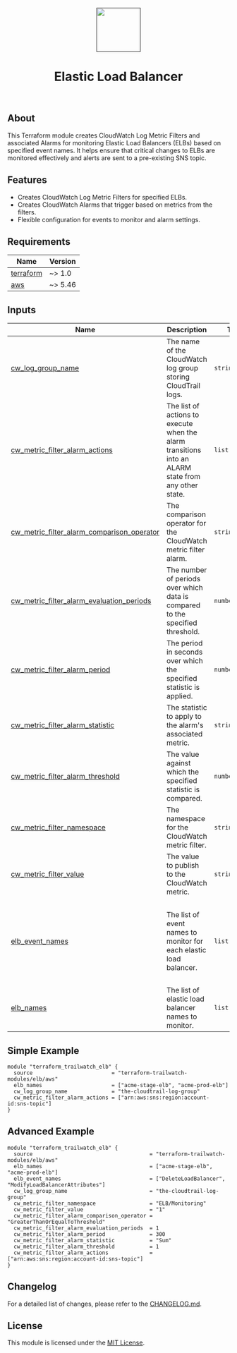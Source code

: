 <p align="center">
  <a href="" title=""><img src="https://raw.githubusercontent.com/terraform-trailwatch-modules/art/refs/heads/main/logo.jpg" height="100" alt=""></a>
</p>

<h1 align="center">Elastic Load Balancer</h1>

<p align="center">
  <a href="https://github.com/terraform-trailwatch-modules/terraform-trailwatch-elb/releases" title="Releases"><img src="https://img.shields.io/badge/Release-1.0.0-1d1d1d?style=for-the-badge" alt=""></a>
  <a href="https://github.com/terraform-trailwatch-modules/terraform-trailwatch-elb/blob/main/LICENSE" title=""><img src="https://img.shields.io/badge/License-MIT-1d1d1d?style=for-the-badge" alt=""></a>
</p>

## About
This Terraform module creates CloudWatch Log Metric Filters and associated Alarms for monitoring Elastic Load Balancers (ELBs) based on specified event names. It helps ensure that critical changes to ELBs are monitored effectively and alerts are sent to a pre-existing SNS topic.

## Features
- Creates CloudWatch Log Metric Filters for specified ELBs.
- Creates CloudWatch Alarms that trigger based on metrics from the filters.
- Flexible configuration for events to monitor and alarm settings.

<!-- BEGIN_TF_DOCS -->
## Requirements

| Name | Version |
|------|---------|
| <a name="requirement_terraform"></a> [terraform](#requirement\_terraform) | ~> 1.0 |
| <a name="requirement_aws"></a> [aws](#requirement\_aws) | ~> 5.46 |

## Inputs

| Name | Description | Type | Default | Required |
|------|-------------|------|---------|:--------:|
| <a name="input_cw_log_group_name"></a> [cw\_log\_group\_name](#input\_cw\_log\_group\_name) | The name of the CloudWatch log group storing CloudTrail logs. | `string` | n/a | yes |
| <a name="input_cw_metric_filter_alarm_actions"></a> [cw\_metric\_filter\_alarm\_actions](#input\_cw\_metric\_filter\_alarm\_actions) | The list of actions to execute when the alarm transitions into an ALARM state from any other state. | `list(string)` | `[]` | no |
| <a name="input_cw_metric_filter_alarm_comparison_operator"></a> [cw\_metric\_filter\_alarm\_comparison\_operator](#input\_cw\_metric\_filter\_alarm\_comparison\_operator) | The comparison operator for the CloudWatch metric filter alarm. | `string` | `"GreaterThanOrEqualToThreshold"` | no |
| <a name="input_cw_metric_filter_alarm_evaluation_periods"></a> [cw\_metric\_filter\_alarm\_evaluation\_periods](#input\_cw\_metric\_filter\_alarm\_evaluation\_periods) | The number of periods over which data is compared to the specified threshold. | `number` | `1` | no |
| <a name="input_cw_metric_filter_alarm_period"></a> [cw\_metric\_filter\_alarm\_period](#input\_cw\_metric\_filter\_alarm\_period) | The period in seconds over which the specified statistic is applied. | `number` | `300` | no |
| <a name="input_cw_metric_filter_alarm_statistic"></a> [cw\_metric\_filter\_alarm\_statistic](#input\_cw\_metric\_filter\_alarm\_statistic) | The statistic to apply to the alarm's associated metric. | `string` | `"Sum"` | no |
| <a name="input_cw_metric_filter_alarm_threshold"></a> [cw\_metric\_filter\_alarm\_threshold](#input\_cw\_metric\_filter\_alarm\_threshold) | The value against which the specified statistic is compared. | `number` | `1` | no |
| <a name="input_cw_metric_filter_namespace"></a> [cw\_metric\_filter\_namespace](#input\_cw\_metric\_filter\_namespace) | The namespace for the CloudWatch metric filter. | `string` | `"ELB/Monitoring"` | no |
| <a name="input_cw_metric_filter_value"></a> [cw\_metric\_filter\_value](#input\_cw\_metric\_filter\_value) | The value to publish to the CloudWatch metric. | `string` | `"1"` | no |
| <a name="input_elb_event_names"></a> [elb\_event\_names](#input\_elb\_event\_names) | The list of event names to monitor for each elastic load balancer. | `list(string)` | <pre>[<br/>  "DeleteLoadBalancer",<br/>  "ModifyLoadBalancerAttributes",<br/>  "DeleteListener",<br/>  "ModifyListener",<br/>  "DeleteTargetGroup",<br/>  "ModifyTargetGroup"<br/>]</pre> | no |
| <a name="input_elb_names"></a> [elb\_names](#input\_elb\_names) | The list of elastic load balancer names to monitor. | `list(string)` | n/a | yes |
<!-- END_TF_DOCS -->
## Simple Example
```hcl
module "terraform_trailwatch_elb" {
  source                         = "terraform-trailwatch-modules/elb/aws"
  elb_names                      = ["acme-stage-elb", "acme-prod-elb"]
  cw_log_group_name              = "the-cloudtrail-log-group"
  cw_metric_filter_alarm_actions = ["arn:aws:sns:region:account-id:sns-topic"]
}
```

## Advanced Example

```hcl
module "terraform_trailwatch_elb" {
  source                                     = "terraform-trailwatch-modules/elb/aws"
  elb_names                                  = ["acme-stage-elb", "acme-prod-elb"]
  elb_event_names                            = ["DeleteLoadBalancer", "ModifyLoadBalancerAttributes"]
  cw_log_group_name                          = "the-cloudtrail-log-group"
  cw_metric_filter_namespace                 = "ELB/Monitoring"
  cw_metric_filter_value                     = "1"
  cw_metric_filter_alarm_comparison_operator = "GreaterThanOrEqualToThreshold"
  cw_metric_filter_alarm_evaluation_periods  = 1
  cw_metric_filter_alarm_period              = 300
  cw_metric_filter_alarm_statistic           = "Sum"
  cw_metric_filter_alarm_threshold           = 1
  cw_metric_filter_alarm_actions             = ["arn:aws:sns:region:account-id:sns-topic"]
}
```

## Changelog
For a detailed list of changes, please refer to the [CHANGELOG.md](CHANGELOG.md).

## License
This module is licensed under the [MIT License](LICENSE).
